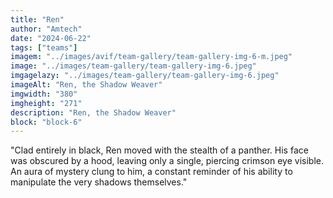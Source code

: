 ```yaml
---
title: "Ren"
author: "Amtech"
date: "2024-06-22"
tags: ["teams"]
imagem: "../images/avif/team-gallery/team-gallery-img-6-m.jpeg"
image: "../images/team-gallery/team-gallery-img-6.jpeg"
imgagelazy: "../images/team-gallery/team-gallery-img-6.jpeg"
imageAlt: "Ren, the Shadow Weaver"
imgwidth: "380"
imgheight: "271"
description: "Ren, the Shadow Weaver"
block: "block-6"
---
```


"Clad entirely in black, Ren moved with the stealth of a panther. His face was obscured by a hood, leaving only a single, piercing crimson eye visible. An aura of mystery clung to him, a constant reminder of his ability to manipulate the very shadows themselves."
